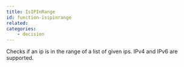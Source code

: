 ```yaml
---
title: IsIPInRange
id: function-isipinrange
related:
categories:
    - decision
---
```


Checks if an ip is in the range of a list of given ips. IPv4 and IPv6 are supported.
